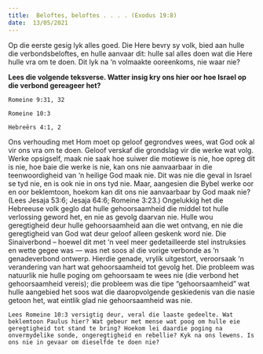 ```yaml
---
title:  Beloftes, beloftes . . . . (Exodus 19:8)
date:  13/05/2021
---
```


Op die eerste gesig lyk alles goed. Die Here bevry sy volk, bied aan hulle die verbondsbeloftes, en hulle aanvaar dit: hulle sal alles doen wat die Here hulle vra om te doen. Dit lyk na ‘n volmaakte ooreenkoms, nie waar nie?

**Lees die volgende teksverse. Watter insig kry ons hier oor hoe Israel op die verbond gereageer het?**

`Romeine 9:31, 32`

`Romeine 10:3`

`Hebreërs 4:1, 2`

Ons verhouding met Hom moet op geloof gegrondves wees, wat God ook al vir ons vra om te doen. Geloof verskaf die grondslag vir die werke wat volg. Werke opsigself, maak nie saak hoe suiwer die motiewe is nie, hoe opreg dit is nie, hoe baie die werke is nie, kan ons nie aanvaarbaar in die teenwoordigheid van ‘n heilige God maak nie. Dit was nie die geval in Israel se tyd nie, en is ook nie in ons tyd nie. Maar, aangesien die Bybel werke oor en oor beklemtoon, hoekom kan dit ons nie aanvaarbaar by God maak nie? (Lees Jesaja 53:6; Jesaja 64:6; Romeine 3:23.) Ongelukkig het die Hebreeuse volk geglo dat hulle gehoorsaamheid die middel tot hulle verlossing geword het, en nie as gevolg daarvan nie. Hulle wou geregtigheid deur hulle gehoorsaamheid aan die wet ontvang, en nie die geregtigheid van God wat deur geloof alleen geskenk word nie. Die Sinaiverbond – hoewel dit met ‘n veel meer gedetailleerde stel instruksies en wette gegee was — was net soos al die vorige verbonde as ‘n genadeverbond ontwerp. Hierdie genade, vrylik uitgestort, veroorsaak ‘n verandering van hart wat gehoorsaamheid tot gevolg het. Die probleem was natuurlik nie hulle poging om gehoorsaam te wees nie (die verbond het gehoorsaamheid vereis); die probleem was die tipe “gehoorsaamheid” wat hulle aangebied het soos wat die daaropvolgende geskiedenis van die nasie getoon het, wat eintlik glad nie gehoorsaamheid was nie.

`Lees Romeine 10:3 versigtig deur, veral die laaste gedeelte. Wat beklemtoon Paulus hier? Wat gebeur met mense wat poog om hulle eie geregtigheid tot stand te bring? Hoekom lei daardie poging na onvermydelike sonde, ongeregtigheid en rebellie? Kyk na ons lewens. Is ons nie in gevaar om dieselfde te doen nie?`